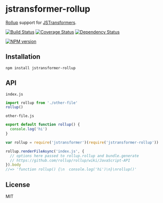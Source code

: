 # jstransformer-rollup

[Rollup](https://github.com/rollup/rollup) support for [JSTransformers](http://github.com/jstransformers).

[![Build Status](https://img.shields.io/travis/jstransformers/jstransformer-rollup/master.svg)](https://travis-ci.org/jstransformers/jstransformer-rollup)
[![Coverage Status](https://img.shields.io/codecov/c/github/jstransformers/jstransformer-rollup/master.svg)](https://codecov.io/gh/jstransformers/jstransformer-rollup)
[![Dependency Status](https://img.shields.io/david/jstransformers/jstransformer-rollup/master.svg)](http://david-dm.org/jstransformers/jstransformer-rollup)

[![NPM version](https://img.shields.io/npm/v/jstransformer-rollup.svg)](https://www.npmjs.org/package/jstransformer-rollup)

## Installation

    npm install jstransformer-rollup

## API

`index.js`
```js
import rollup from './other-file'
rollup()
```

`other-file.js`
```js
export default function rollup() {
  console.log('hi')
}
```


```js
var rollup = require('jstransformer')(require('jstransformer-rollup'))

rollup.renderFileAsync('index.js', {
  // options here passed to rollup.rollup and bundle.generate
  // https://github.com/rollup/rollup/wiki/JavaScript-API
}).body
//=> 'function rollup() {\n  console.log('hi')\n}\nrollup()'
```

## License

MIT
